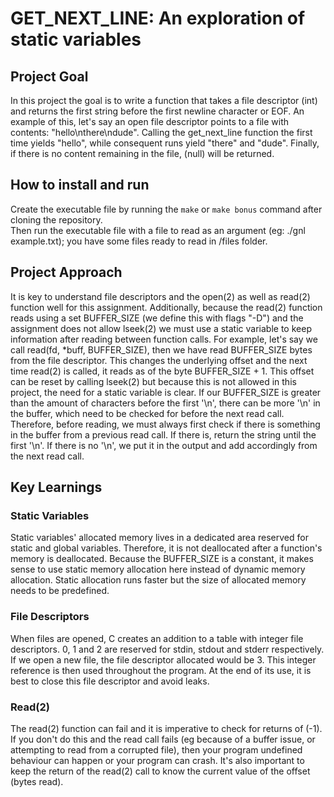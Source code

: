 # GET_NEXT_LINE: An exploration of static variables

## Project Goal

In this project the goal is to write a function that takes a file descriptor (int) and returns the first string before the first newline character or EOF. An example of this, let's say an open file descriptor points to a file with contents: "hello\nthere\ndude". Calling the get_next_line function the first time yields "hello", while consequent runs yield "there" and "dude". Finally, if there is no content remaining in the file, (null) will be returned.

## How to install and run

Create the executable file by running the `make` or `make bonus` command after cloning the repository.  
Then run the executable file with a file to read as an argument (eg: ./gnl example.txt); you have some files ready to read in /files folder.

## Project Approach

It is key to understand file descriptors and the open(2) as well as read(2) function well for this assignment. Additionally, because the read(2) function reads using a set BUFFER_SIZE (we define this with flags "-D") and the assignment does not allow lseek(2) we must use a static variable to keep information after reading between function calls. For example, let's say we call read(fd, *buff, BUFFER_SIZE), then we have read BUFFER_SIZE bytes from the file descriptor. This changes the underlying offset and the next time read(2) is called, it reads as of the byte BUFFER_SIZE + 1. This offset can be reset by calling lseek(2) but because this is not allowed in this project, the need for a static variable is clear. If our BUFFER_SIZE is greater than the amount of characters before the first '\n', there can be more '\n' in the buffer, which need to be checked for before the next read call. Therefore, before reading, we must always first check if there is something in the buffer from a previous read call. If there is, return the string until the first '\n'. If there is no '\n', we put it in the output and add accordingly from the next read call.

## Key Learnings

### Static Variables
Static variables' allocated memory lives in a dedicated area reserved for static and global variables. Therefore, it is not deallocated after a function's memory is deallocated. Because the BUFFER_SIZE is a constant, it makes sense to use static memory allocation here instead of dynamic memory allocation. Static allocation runs faster but the size of allocated memory needs to be predefined.

### File Descriptors
When files are opened, C creates an addition to a table with integer file descriptors. 0, 1 and 2 are reserved for stdin, stdout and stderr respectively. If we open a new file, the file descriptor allocated would be 3. This integer reference is then used throughout the program. At the end of its use, it is best to close this file descriptor and avoid leaks.
### Read(2)
The read(2) function can fail and it is imperative to check for returns of (-1). If you don't do this and the read call fails (eg because of a buffer issue, or attempting to read from a corrupted file), then your program undefined behaviour can happen or your program can crash. It's also important to keep the return of the read(2) call to know the current value of the offset (bytes read).
